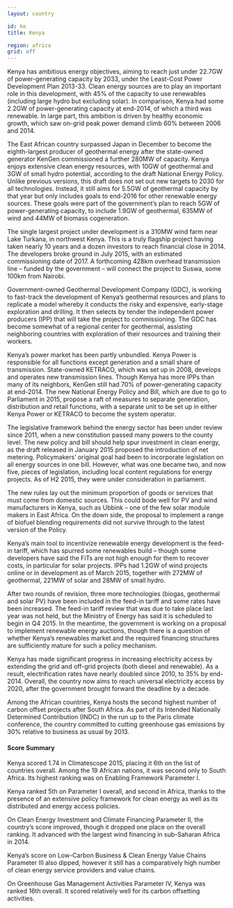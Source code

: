 ```yaml
---
layout: country

id: ke
title: Kenya

region: africa
grid: off
---
```

Kenya has ambitious energy objectives, aiming to reach just under 22.7GW of power-generating capacity by 2033, under the Least-Cost Power Development Plan 2013-33. Clean energy sources are to play an important role in this development, with 45% of the capacity to use renewables (including large hydro but excluding solar). In comparison, Kenya had some 2.2GW of power-generating capacity at end-2014, of which a third was renewable. In large part, this ambition is driven by healthy economic growth, which saw on-grid peak power demand climb 60% between 2006 and 2014.

The East African country surpassed Japan in December to become the eighth-largest producer of geothermal energy after the state-owned generator KenGen commissioned a further 280MW of capacity. Kenya enjoys extensive clean energy resources, with 10GW of geothermal and 3GW of small hydro potential, according to the draft National Energy Policy. Unlike previous versions, this draft does not set out new targets to 2030 for all technologies. Instead, it still aims for 5.5GW of geothermal capacity by that year but only includes goals to end-2016 for other renewable energy sources. These goals were part of the government’s plan to reach 5GW of power-generating capacity, to include 1.9GW of geothermal, 635MW of wind and 44MW of biomass cogeneration.

The single largest project under development is a 310MW wind farm near Lake Turkana, in northwest Kenya. This is a truly flagship project having taken nearly 10 years and a dozen investors to reach financial close in 2014. The developers broke ground in July 2015, with an estimated commissioning date of 2017. A forthcoming 428km overhead transmission line – funded by the government – will connect the project to Suswa, some 100km from Nairobi.

Government-owned Geothermal Development Company (GDC), is working to fast-track the development of Kenya’s geothermal resources and plans to replicate a model whereby it conducts the risky and expensive, early-stage exploration and drilling. It then selects by tender the independent power producers (IPP) that will take the project to commissioning. The GDC has become somewhat of a regional center for geothermal, assisting neighboring countries with exploration of their resources and training their workers.

Kenya’s power market has been partly unbundled. Kenya Power is responsible for all functions except generation and a small share of transmission. State-owned KETRACO, which was set up in 2008, develops and operates new transmission lines. Though Kenya has more IPPs than many of its neighbors, KenGen still had 70% of power-generating capacity at end-2014. The new National Energy Policy and Bill, which are due to go to Parliament in 2015, propose a raft of measures to separate generation, distribution and retail functions, with a separate unit to be set up in either Kenya Power or KETRACO to become the system operator.

The legislative framework behind the energy sector has been under review since 2011, when a new constitution passed many powers to the county level. The new policy and bill should help spur investment in clean energy, as the draft released in January 2015 proposed the introduction of net metering. Policymakers’ original goal had been to incorporate legislation on all energy sources in one bill. However, what was one became two, and now five, pieces of legislation, including local content regulations for energy projects. As of H2 2015, they were under consideration in parliament.

The new rules lay out the minimum proportion of goods or services that must come from domestic sources. This could bode well for PV and wind manufacturers in Kenya, such as Ubbink – one of the few solar module makers in East Africa. On the down side, the proposal to implement a range of biofuel blending requirements did not survive through to the latest version of the Policy.

Kenya’s main tool to incentivize renewable energy development is the feed-in tariff, which has spurred some renewables build – though some developers have said the FiTs are not high enough for them to recover costs, in particular for solar projects. IPPs had 1.2GW of wind projects online or in development as of March 2015, together with 272MW of geothermal, 221MW of solar and 28MW of small hydro. 

After two rounds of revision, three more technologies (biogas, geothermal and solar PV) have been included in the feed-in tariff and some rates have been increased. The feed-in tariff review that was due to take place last year was not held, but the Ministry of Energy has said it is scheduled to begin in Q4 2015. In the meantime, the government is working on a proposal to implement renewable energy auctions, though there is a question of whether Kenya’s renewables market and the required financing structures are sufficiently mature for such a policy mechanism.

Kenya has made significant progress in increasing electricity access by extending the grid and off-grid projects (both diesel and renewable). As a result, electrification rates have nearly doubled since 2010, to 35% by end-2014. Overall, the country now aims to reach universal electricity access by 2020, after the government brought forward the deadline by a decade.

Among the African countries, Kenya hosts the second highest number of carbon offset projects after South Africa. As part of
its Intended Nationally Determined Contribution (INDC) in the run up to the Paris climate conference, the country committed to cutting greenhouse gas emissions by 30% relative to business as usual by 2013.

#### Score Summary

Kenya scored 1.74 in Climatescope 2015, placing it 6th on the list of countries overall. Among the 19 African nations, it was second only to South Africa. Its highest ranking was on Enabling Framework Parameter I.

Kenya ranked 5th on Parameter I overall, and second in Africa, thanks to the presence of an extensive policy framework for clean energy as well as its distributed and energy access policies.

On Clean Energy Investment and Climate Financing Parameter II, the country’s score improved, though it dropped one place on the overall ranking. It advanced with the largest wind financing in sub-Saharan Africa in 2014.

Kenya’s score on Low-Carbon Business & Clean Energy Value Chains Parameter III also dipped, however it still has a comparatively high number of clean energy service providers and value chains. 

On Greenhouse Gas Management Activities Parameter IV, Kenya was ranked 16th overall. It scored relatively well for its carbon offsetting activities. 
